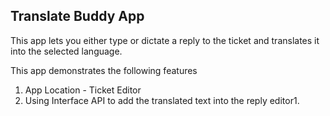 ## Translate Buddy App


This app lets you either type or dictate a reply to the ticket and translates it into the selected language.

This app demonstrates the following features

1. App Location - Ticket Editor
2. Using Interface API to add the translated text into the reply editor1.

